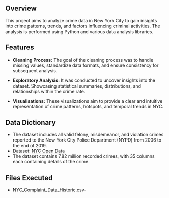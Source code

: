 ## Overview
This project aims to analyze crime data in New York City to gain insights into crime patterns, trends, and factors influencing criminal activities. The analysis is performed using Python and various data analysis libraries.

## Features

- **Cleaning Process:** The goal of the cleaning process was to handle missing values, standardize data formats, and ensure consistency for subsequent analysis.

- **Exploratory Analysis:** It was conducted to uncover insights into the dataset. Showcasing statistical summaries, distributions, and relationships within the crime rate. 

- **Visualisations:** These visualizations aim to provide a clear and intuitive representation of crime patterns, hotspots, and temporal trends in NYC.

## Data Dictionary

* The dataset includes all valid felony, misdemeanor, and violation crimes reported to the New York City Police Department (NYPD) from 2006 to the end of 2019. 
* Dataset: [NYC Open Data](https://data.cityofnewyork.us/Public-Safety/NYPD-Complaint-Data-Historic/qgea-i56i)
* The dataset contains 7.82 million recorded crimes, with 35 columns each containing details of the crime. 

## Files Executed

* NYC_Complaint_Data_Historic.csv-






